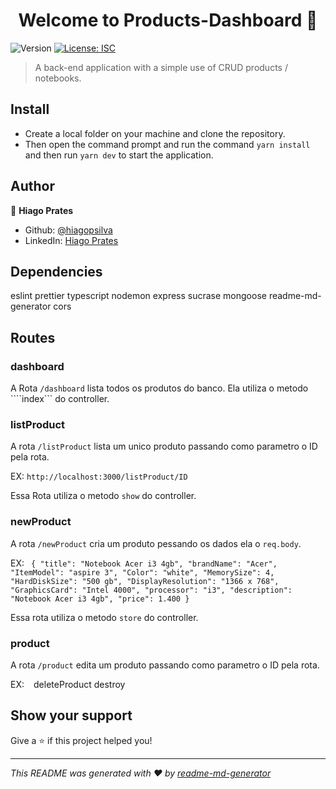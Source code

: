 <h1 align="center">Welcome to Products-Dashboard 👋</h1>
<p>
  <img alt="Version" src="https://img.shields.io/badge/version-1.0.0-blue.svg?cacheSeconds=2592000" />
  <a href="#" target="_blank">
    <img alt="License: ISC" src="https://img.shields.io/badge/License-ISC-yellow.svg" />
  </a>
</p>

> A back-end application with a simple use of CRUD products / notebooks.

## Install

* Create a local folder on your machine and clone the repository.
* Then open the command prompt and run the command ```yarn install``` and then run ```yarn dev``` to start the application.

## Author

👤 **Hiago Prates**

* Github: [@hiagopsilva](https://github.com/hiagopsilva)
* LinkedIn: [Hiago Prates](https://www.linkedin.com/in/hiago-prates-04902b132/)

## Dependencies 
  eslint
  prettier
  typescript
  nodemon
  express
  sucrase
  mongoose
  readme-md-generator
  cors

## Routes

### dashboard 
 A Rota ```/dashboard``` lista todos os produtos do banco. Ela utiliza o metodo ````index``` do controller.

### listProduct 
  A rota ```/listProduct``` lista um unico produto passando como parametro o ID pela rota. 
  
EX: ```http://localhost:3000/listProduct/ID``` 

Essa Rota utiliza o metodo ```show``` do controller.

### newProduct 
  A rota ```/newProduct``` cria um produto pessando os dados ela o ```req.body```.

  EX: ``` {
    "title": "Notebook Acer i3 4gb",
    "brandName": "Acer",
    "ItemModel": "aspire 3",
    "Color": "white",
    "MemorySize": 4,
    "HardDiskSize": "500 gb",
    "DisplayResolution": "1366 x 768",
    "GraphicsCard": "Intel 4000",
    "processor": "i3",
    "description": "Notebook Acer i3 4gb",
    "price": 1.400
  }``` 
  
  Essa rota utiliza o metodo ```store``` do controller.

### product
  A rota ```/product``` edita um produto passando como parametro o ID pela rota.
  
  EX:  ``` ```
deleteProduct destroy

## Show your support

Give a ⭐️ if this project helped you!

***
_This README was generated with ❤️ by [readme-md-generator](https://github.com/kefranabg/readme-md-generator)_